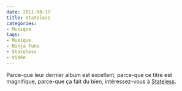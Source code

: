 ```yaml
---
date: 2011-08-17
title: Stateless
categories:
- Musique
tags:
- Musique
- Ninja Tune
- Stateless
- Vidéo
---
```

Parce-que leur dernier album est excellent, parce-que ce titre est magnifique, parce-que ça fait du bien, intéressez-vous à <a title="Site web de Stateless" href="https://www.statelessonline.com/">Stateless</a>.
